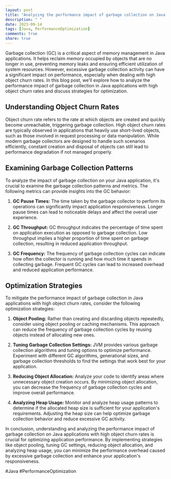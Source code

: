 ```yaml
---
layout: post
title: "Analyzing the performance impact of garbage collection on Java applications with high object churn rates"
description: " "
date: 2023-09-14
tags: [Java, PerformanceOptimization]
comments: true
share: true
---
```


Garbage collection (GC) is a critical aspect of memory management in Java applications. It helps reclaim memory occupied by objects that are no longer in use, preventing memory leaks and ensuring efficient utilization of system resources. However, excessive garbage collection activity can have a significant impact on performance, especially when dealing with high object churn rates. In this blog post, we'll explore how to analyze the performance impact of garbage collection in Java applications with high object churn rates and discuss strategies for optimization.

## Understanding Object Churn Rates

Object churn rate refers to the rate at which objects are created and quickly become unreachable, triggering garbage collection. High object churn rates are typically observed in applications that heavily use short-lived objects, such as those involved in request processing or data manipulation. While modern garbage collectors are designed to handle such scenarios efficiently, constant creation and disposal of objects can still lead to performance degradation if not managed properly.

## Examining Garbage Collection Patterns

To analyze the impact of garbage collection on your Java application, it's crucial to examine the garbage collection patterns and metrics. The following metrics can provide insights into the GC behavior:

1. **GC Pause Times:** The time taken by the garbage collector to perform its operations can significantly impact application responsiveness. Longer pause times can lead to noticeable delays and affect the overall user experience.

2. **GC Throughput:** GC throughput indicates the percentage of time spent on application execution as opposed to garbage collection. Low throughput implies a higher proportion of time spent on garbage collection, resulting in reduced application throughput.

3. **GC Frequency:** The frequency of garbage collection cycles can indicate how often the collector is running and how much time it spends in collecting garbage. Frequent GC cycles can lead to increased overhead and reduced application performance.

## Optimization Strategies

To mitigate the performance impact of garbage collection in Java applications with high object churn rates, consider the following optimization strategies:

1. **Object Pooling:** Rather than creating and discarding objects repeatedly, consider using object pooling or caching mechanisms. This approach can reduce the frequency of garbage collection cycles by reusing objects instead of allocating new ones.

2. **Tuning Garbage Collection Settings:** JVM provides various garbage collection algorithms and tuning options to optimize performance. Experiment with different GC algorithms, generational sizes, and garbage collection thresholds to find the settings that work best for your application.

3. **Reducing Object Allocation:** Analyze your code to identify areas where unnecessary object creation occurs. By minimizing object allocation, you can decrease the frequency of garbage collection cycles and improve overall performance.

4. **Analyzing Heap Usage:** Monitor and analyze heap usage patterns to determine if the allocated heap size is sufficient for your application's requirements. Adjusting the heap size can help optimize garbage collection behavior and reduce excessive GC activity.

In conclusion, understanding and analyzing the performance impact of garbage collection on Java applications with high object churn rates is crucial for optimizing application performance. By implementing strategies like object pooling, tuning GC settings, reducing object allocation, and analyzing heap usage, you can minimize the performance overhead caused by excessive garbage collection and enhance your application's responsiveness.

#Java #PerformanceOptimization